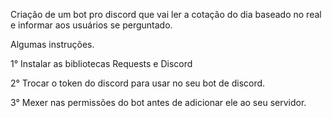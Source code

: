 Criação de um bot pro discord que vai ler a cotação do dia baseado no real e informar aos usuários se perguntado.

Algumas instruções.

1° Instalar as bibliotecas Requests e Discord

2° Trocar o token do discord para usar no seu bot de discord.

3° Mexer nas permissões do bot antes de adicionar ele ao seu servidor.
